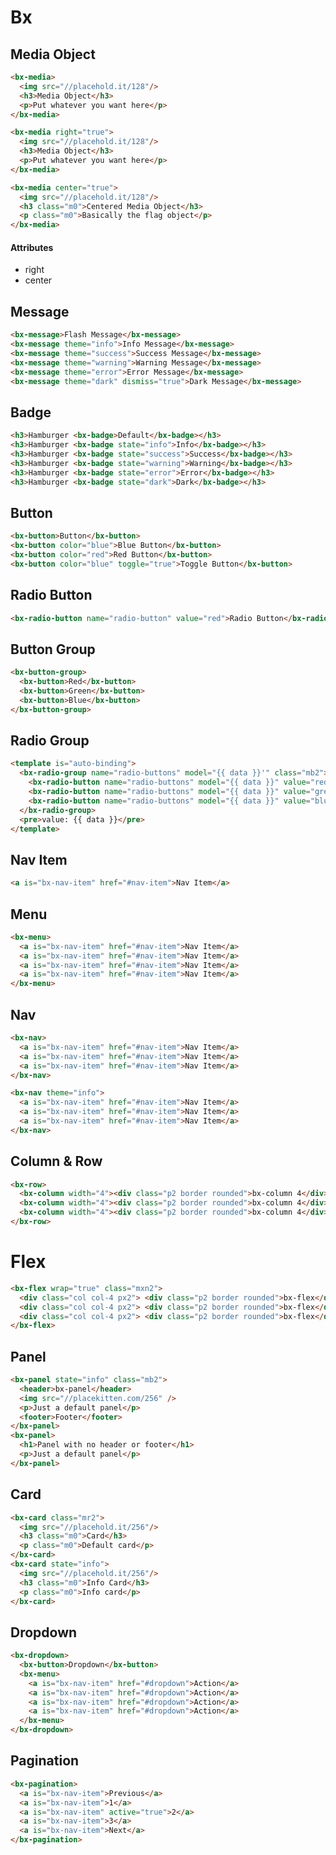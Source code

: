 <h1 class="hide">Bx</h1>


## Media Object

```html
<bx-media>
  <img src="//placehold.it/128"/>
  <h3>Media Object</h3>
  <p>Put whatever you want here</p>
</bx-media>
```

```html
<bx-media right="true">
  <img src="//placehold.it/128"/>
  <h3>Media Object</h3>
  <p>Put whatever you want here</p>
</bx-media>
```

```html
<bx-media center="true">
  <img src="//placehold.it/128"/>
  <h3 class="m0">Centered Media Object</h3>
  <p class="m0">Basically the flag object</p>
</bx-media>
```

#### Attributes
- right
- center

## Message

```html
<bx-message>Flash Message</bx-message>
<bx-message theme="info">Info Message</bx-message>
<bx-message theme="success">Success Message</bx-message>
<bx-message theme="warning">Warning Message</bx-message>
<bx-message theme="error">Error Message</bx-message>
<bx-message theme="dark" dismiss="true">Dark Message</bx-message>
```

## Badge

```html
<h3>Hamburger <bx-badge>Default</bx-badge></h3>
<h3>Hamburger <bx-badge state="info">Info</bx-badge></h3>
<h3>Hamburger <bx-badge state="success">Success</bx-badge></h3>
<h3>Hamburger <bx-badge state="warning">Warning</bx-badge></h3>
<h3>Hamburger <bx-badge state="error">Error</bx-badge></h3>
<h3>Hamburger <bx-badge state="dark">Dark</bx-badge></h3>
```

## Button
```html
<bx-button>Button</bx-button>
<bx-button color="blue">Blue Button</bx-button>
<bx-button color="red">Red Button</bx-button>
<bx-button color="blue" toggle="true">Toggle Button</bx-button>
```

## Radio Button

```html
<bx-radio-button name="radio-button" value="red">Radio Button</bx-radio-button>
```

## Button Group

```html
<bx-button-group>
  <bx-button>Red</bx-button>
  <bx-button>Green</bx-button>
  <bx-button>Blue</bx-button>
</bx-button-group>
```

## Radio Group

```html
<template is="auto-binding">
  <bx-radio-group name="radio-buttons" model="{{ data }}'" class="mb2">
    <bx-radio-button name="radio-buttons" model="{{ data }}" value="red">Red</bx-radio-button>
    <bx-radio-button name="radio-buttons" model="{{ data }}" value="green">Green</bx-radio-button>
    <bx-radio-button name="radio-buttons" model="{{ data }}" value="blue">Blue</bx-radio-button>
  </bx-radio-group>
  <pre>value: {{ data }}</pre>
</template>
```

## Nav Item

```html
<a is="bx-nav-item" href="#nav-item">Nav Item</a>
```

## Menu

```html
<bx-menu>
  <a is="bx-nav-item" href="#nav-item">Nav Item</a>
  <a is="bx-nav-item" href="#nav-item">Nav Item</a>
  <a is="bx-nav-item" href="#nav-item">Nav Item</a>
  <a is="bx-nav-item" href="#nav-item">Nav Item</a>
</bx-menu>
```

## Nav

```html
<bx-nav>
  <a is="bx-nav-item" href="#nav-item">Nav Item</a>
  <a is="bx-nav-item" href="#nav-item">Nav Item</a>
  <a is="bx-nav-item" href="#nav-item">Nav Item</a>
</bx-nav>
```

```html
<bx-nav theme="info">
  <a is="bx-nav-item" href="#nav-item">Nav Item</a>
  <a is="bx-nav-item" href="#nav-item">Nav Item</a>
  <a is="bx-nav-item" href="#nav-item">Nav Item</a>
</bx-nav>
```

## Column & Row

```html
<bx-row>
  <bx-column width="4"><div class="p2 border rounded">bx-column 4</div></bx-column>
  <bx-column width="4"><div class="p2 border rounded">bx-column 4</div></bx-column>
  <bx-column width="4"><div class="p2 border rounded">bx-column 4</div></bx-column>
</bx-row>
```

# Flex

```html
<bx-flex wrap="true" class="mxn2">
  <div class="col col-4 px2"> <div class="p2 border rounded">bx-flex</div> </div>
  <div class="col col-4 px2"> <div class="p2 border rounded">bx-flex</div> </div>
  <div class="col col-4 px2"> <div class="p2 border rounded">bx-flex</div> </div>
</bx-flex>
```

## Panel 

```html
<bx-panel state="info" class="mb2">
  <header>bx-panel</header>
  <img src="//placekitten.com/256" />
  <p>Just a default panel</p>
  <footer>Footer</footer>
</bx-panel>
<bx-panel>
  <h1>Panel with no header or footer</h1>
  <p>Just a default panel</p>
</bx-panel>
```

## Card

```html
<bx-card class="mr2">
  <img src="//placehold.it/256"/>
  <h3 class="m0">Card</h3>
  <p class="m0">Default card</p>
</bx-card>
<bx-card state="info">
  <img src="//placehold.it/256"/>
  <h3 class="m0">Info Card</h3>
  <p class="m0">Info card</p>
</bx-card>
```

## Dropdown

```html
<bx-dropdown>
  <bx-button>Dropdown</bx-button>
  <bx-menu>
    <a is="bx-nav-item" href="#dropdown">Action</a>
    <a is="bx-nav-item" href="#dropdown">Action</a>
    <a is="bx-nav-item" href="#dropdown">Action</a>
    <a is="bx-nav-item" href="#dropdown">Action</a>
  </bx-menu>
</bx-dropdown>
```

## Pagination

```html
<bx-pagination>
  <a is="bx-nav-item">Previous</a>
  <a is="bx-nav-item">1</a>
  <a is="bx-nav-item" active="true">2</a>
  <a is="bx-nav-item">3</a>
  <a is="bx-nav-item">Next</a>
</bx-pagination>
```

<!--

## Layout
- [x] Media Object (center)
- [x] Flex (wrap, center)
- [x] Row
- [x] Column
- [ ] Banner

## App
- [x] Color States
- [x] Badge
- [x] Message
- [x] Panel
- [x] Card
- [x] Dropdown (test with core-dropdown)
- [ ] Modal
- [/] Pagination
- [ ] Nav
- [ ] Navbar
- [x] Menu
- [ ] Tabs

## Forms
- [x] Button
- [x] Nav Item
- [/] Button Group
- [x] Radio Button
- [/] Radio Group
- [ ] Range
- [ ] Progress
- [ ] Stepper
- [ ] Star Rating
- [ ] Likert

## Social
- [ ] User card
- [ ] Stats
- [ ] Like Button
- [ ] Follow Button

## Music
- [ ] Trigger Pad
- [ ] Waveform
- [ ] Pad Row
- [ ] Knob

-->
